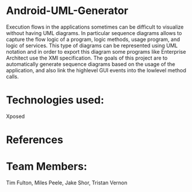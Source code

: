 # Android-UML-Generator
Execution flows in the applications sometimes can be difficult to visualize without having UML diagrams. In particular sequence diagrams allows to capture the flow logic of a program, logic methods, usage program, and logic of services. This type of diagrams can be represented using UML notation and in order to export this diagram some programs like Enterprise Architect use the XMI specification. The goals of this project are to automatically generate sequence diagrams based on the usage of the application, and also link the high­level GUI events into the low­level method calls.

# Technologies used:
Xposed

# References

# Team Members:
Tim Fulton, Miles Peele, Jake Shor, Tristan Vernon
